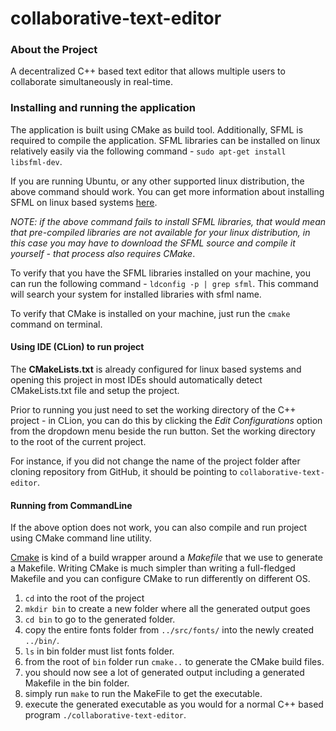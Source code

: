 # collaborative-text-editor

### About the Project
A decentralized C++ based text editor that allows multiple users to collaborate simultaneously in real-time.

### Installing and running the application
The application is built using CMake as build tool. Additionally, SFML is required to compile the application. 
SFML libraries can be installed on linux relatively easily via the following command - `sudo apt-get install libsfml-dev`.

If you are running Ubuntu, or any other supported linux distribution, the above command should work. 
You can get more information about installing SFML on linux based systems [here](https://www.sfml-dev.org/tutorials/2.5/start-linux.php).

*NOTE: if the above command fails to install SFML libraries, that would mean that pre-compiled libraries are not available for your linux distribution, 
in this case you may have to download the SFML source and compile it yourself - that process also requires CMake*. 

To verify that you have the SFML libraries installed on your machine, you can run the following command - `ldconfig -p | grep sfml`. 
This command will search your system for installed libraries with sfml name. 

To verify that CMake is installed on your machine, just run the `cmake` command on terminal.  

#### Using IDE (CLion) to run project
The **CMakeLists.txt** is already configured for linux based systems and opening this project in most IDEs should automatically detect
CMakeLists.txt file and setup the project. 

Prior to running you just need to set the working directory of the C++ project - in CLion, you can do this by clicking the 
*Edit Configurations* option from the dropdown menu beside the run button. Set the working directory to the root of the current project. 

For instance, if you did not change the name of the project folder after cloning repository from GitHub, it should be pointing to `collaborative-text-editor`.

#### Running from CommandLine
If the above option does not work, you can also compile and run project using CMake command line utility. 

[Cmake](https://cmake.org/) is kind of a build wrapper around a *Makefile* that we use to generate a Makefile. Writing CMake is much simpler 
than writing a full-fledged Makefile and you can configure CMake to run differently on different OS. 

1. `cd` into the root of the project
2. `mkdir bin` to create a new folder where all the generated output goes
3. `cd bin` to go to the generated folder.
4. copy the entire fonts folder from `../src/fonts/` into the newly created `../bin/`. 
5. `ls` in bin folder must list fonts folder. 
6. from the root of `bin` folder run `cmake..` to generate the CMake build files.
7. you should now see a lot of generated output including a generated Makefile in the bin folder.
8. simply run `make` to run the MakeFile to get the executable.
9. execute the generated executable as you would for a normal C++ based program `./collaborative-text-editor`. 